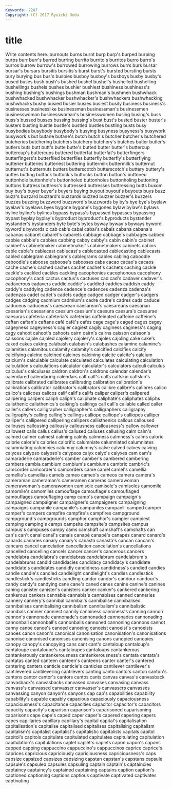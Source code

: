 ```yaml
---
Keywords: 7287 
Copyright: (C) 2017 Ryuichi Ueda
---
```


# title

Write contents here.
burnouts burns burnt burp
burp's burped burping burps burr burr's burred burring burrito burrito's
burritos burro burro's burros burrow burrow's burrowed burrowing burrows burrs
burs bursar bursar's bursars bursitis bursitis's burst burst's bursted bursting
bursts bury burying bus bus's busbies busboy busboy's busboys busby
busby's bused buses bush bush's bushed bushel bushel's bushelled bushelling
bushellings bushels bushes bushier bushiest bushiness bushiness's bushing bushing's bushings
bushman bushman's bushmen bushwhack bushwhacked bushwhacker bushwhacker's bushwhackers bushwhacking bushwhacks
bushy busied busier busies busiest busily business business's businesses businesslike
businessman businessman's businessmen businesswoman businesswoman's businesswomen busing busing's buss buss's
bussed busses bussing bussing's bust bust's busted buster buster's busters
busting bustle bustle's bustled bustles bustling busts busy busybodies busybody
busybody's busying busyness busyness's busywork busywork's but butane butane's butch
butch's butcher butcher's butchered butcheries butchering butchers butchery butchery's butches
butler butler's butlers buts butt butt's butte butte's butted butter
butter's buttercup buttercup's buttercups buttered butterfat butterfat's butterfingers butterfingers's butterflied
butterflies butterfly butterfly's butterflying butterier butteries butteriest buttering buttermilk buttermilk's
butternut butternut's butternuts butters butterscotch butterscotch's buttery buttery's buttes butting
buttock buttock's buttocks button button's buttoned buttonhole buttonhole's buttonholed buttonholes
buttonholing buttoning buttons buttress buttress's buttressed buttresses buttressing butts buxom
buy buy's buyer buyer's buyers buying buyout buyout's buyouts buys
buzz buzz's buzzard buzzard's buzzards buzzed buzzer buzzer's buzzers buzzes
buzzing buzzword buzzword's buzzwords by by's bye bye's byelaw byelaw's
byelaws byes bygone bygone's bygones bylaw bylaw's bylaws byline byline's
bylines bypass bypass's bypassed bypasses bypassing bypast byplay byplay's byproduct
byproduct's byproducts bystander bystander's bystanders byte byte's bytes byway byway's
byways byword byword's bywords c cab cab's cabal cabal's cabals
cabana cabana's cabanas cabaret cabaret's cabarets cabbage cabbage's cabbages cabbed
cabbie cabbie's cabbies cabbing cabby cabby's cabin cabin's cabinet cabinet's
cabinetmaker cabinetmaker's cabinetmakers cabinets cabins cable cable's cablecast cablecast's cablecasted
cablecasting cablecasts cabled cablegram cablegram's cablegrams cables cabling caboodle caboodle's
caboose caboose's cabooses cabs cacao cacao's cacaos cache cache's cached
caches cachet cachet's cachets caching cackle cackle's cackled cackles cackling
cacophonies cacophonous cacophony cacophony's cacti cactus cactus's cactuses cad cad's
cadaver cadaver's cadaverous cadavers caddie caddie's caddied caddies caddish caddy
caddy's caddying cadence cadence's cadences cadenza cadenza's cadenzas cadet cadet's
cadets cadge cadged cadger cadger's cadgers cadges cadging cadmium cadmium's
cadre cadre's cadres cads caducei caduceus caduceus's caesarean caesarean's caesareans
caesarian caesarian's caesarians caesium caesium's caesura caesura's caesurae caesuras cafeteria
cafeteria's cafeterias caffeinated caffeine caffeine's caftan caftan's caftans café café's
cafés cage cage's caged cages cagey cageyness cageyness's cagier cagiest
cagily caginess caginess's caging cagy cahoot cahoot's cahoots cairn cairn's
cairns caisson caisson's caissons cajole cajoled cajolery cajolery's cajoles cajoling
cake cake's caked cakes caking calabash calabash's calabashes calamine calamine's
calamities calamitous calamity calamity's calcified calcifies calcify calcifying calcine calcined
calcines calcining calcite calcite's calcium calcium's calculable calculate calculated calculates
calculating calculation calculation's calculations calculator calculator's calculators calculi calculus calculus's
calculuses caldron caldron's caldrons calendar calendar's calendared calendaring calendars calf
calf's calfs calfskin calfskin's calibrate calibrated calibrates calibrating calibration calibration's
calibrations calibrator calibrator's calibrators calibre calibre's calibres calico calico's calicoes
calicos calif calif's califs caliper caliper's calipered calipering calipers caliph
caliph's caliphate caliphate's caliphates caliphs calisthenic calisthenics's calking's calkings call
call's callable called caller caller's callers calligrapher calligrapher's calligraphers calligraphy
calligraphy's calling calling's callings calliope calliope's calliopes calliper calliper's callipered
callipering callipers callisthenics callous calloused callouses callousing callously callousness callousness's
callow callower callowest calls callus callus's callused calluses callusing calm
calm's calmed calmer calmest calming calmly calmness calmness's calms caloric
calorie calorie's calories calorific calumniate calumniated calumniates calumniating calumnies calumny
calumny's calve calved calves calving calyces calypso calypso's calypsos calyx
calyx's calyxes cam cam's camaraderie camaraderie's camber camber's cambered cambering
cambers cambia cambium cambium's cambiums cambric cambric's camcorder camcorder's camcorders
came camel camel's camellia camellia's camellias camels cameo cameo's cameos
camera camera's cameraman cameraman's cameramen cameras camerawoman camerawoman's camerawomen camisole
camisole's camisoles camomile camomile's camomiles camouflage camouflage's camouflaged camouflages camouflaging
camp camp's campaign campaign's campaigned campaigner campaigner's campaigners campaigning campaigns
campanile campanile's campaniles campanili camped camper camper's campers campfire campfire's
campfires campground campground's campgrounds camphor camphor's campier campiest camping camping's
camps campsite campsite's campsites campus campus's campuses campy cams camshaft
camshaft's camshafts can can's can't canal canal's canals canapé canapé's
canapés canard canard's canards canaries canary canary's canasta canasta's cancan
cancan's cancans cancel cancelation cancellation cancellation's cancellations cancelled cancelling cancels
cancer cancer's cancerous cancers candelabra candelabra's candelabras candelabrum candelabrum's candelabrums
candid candidacies candidacy candidacy's candidate candidate's candidates candidly candidness candidness's
candied candies candle candle's candled candlelight candlelight's candles candlestick candlestick's
candlesticks candling candor candor's candour candour's candy candy's candying cane
cane's caned canes canine canine's canines caning canister canister's canisters
canker canker's cankered cankering cankerous cankers cannabis cannabis's cannabises canned
canneries cannery cannery's cannibal cannibal's cannibalise cannibalised cannibalises cannibalising cannibalism
cannibalism's cannibalistic cannibals cannier canniest cannily canniness canniness's canning cannon
cannon's cannonade cannonade's cannonaded cannonades cannonading cannonball cannonball's cannonballs cannoned
cannoning cannons cannot canny canoe canoe's canoed canoeing canoeist canoeist's
canoeists canoes canon canon's canonical canonisation canonisation's canonisations canonise canonised
canonises canonising canons canopied canopies canopy canopy's canopying cans cant
cant's cantaloup cantaloup's cantaloupe cantaloupe's cantaloupes cantaloups cantankerous cantankerously cantankerousness
cantankerousness's cantata cantata's cantatas canted canteen canteen's canteens canter canter's
cantered cantering canters canticle canticle's canticles cantilever cantilever's cantilevered cantilevering
cantilevers canting canto canto's canton canton's cantons cantor cantor's cantors
cantos cants canvas canvas's canvasback canvasback's canvasbacks canvased canvases canvasing
canvass canvass's canvassed canvasser canvasser's canvassers canvasses canvassing canyon canyon's
canyons cap cap's capabilities capability capability's capable capably capacious capaciously
capaciousness capaciousness's capacitance capacities capacitor capacitor's capacitors capacity capacity's caparison
caparison's caparisoned caparisoning caparisons cape cape's caped caper caper's capered
capering capers capes capillaries capillary capillary's capital capital's capitalisation capitalisation's
capitalise capitalised capitalises capitalising capitalism capitalism's capitalist capitalist's capitalistic capitalists
capitals capitol capitol's capitols capitulate capitulated capitulates capitulating capitulation capitulation's
capitulations caplet caplet's caplets capon capon's capons capped capping cappuccino
cappuccino's cappuccinos caprice caprice's caprices capricious capriciously capriciousness capriciousness's caps
capsize capsized capsizes capsizing capstan capstan's capstans capsule capsule's capsuled
capsules capsuling captain captain's captaincies captaincy captaincy's captained captaining captains
caption caption's captioned captioning captions captious captivate captivated captivates captivating
